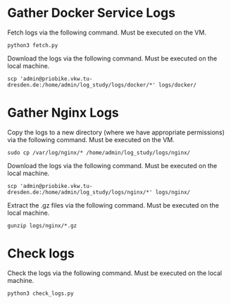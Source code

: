 # Gather Docker Service Logs

Fetch logs via the following command. Must be executed on the VM.
```
python3 fetch.py
```

Download the logs via the following command. Must be executed on the local machine.
```
scp 'admin@priobike.vkw.tu-dresden.de:/home/admin/log_study/logs/docker/*' logs/docker/  
```

# Gather Nginx Logs

Copy the logs to a new directory (where we have appropriate permissions) via the following command. Must be executed on the VM.
```
sudo cp /var/log/nginx/* /home/admin/log_study/logs/nginx/
```

Download the logs via the following command. Must be executed on the local machine.
```
scp 'admin@priobike.vkw.tu-dresden.de:/home/admin/log_study/logs/nginx/*' logs/nginx/
```

Extract the .gz files via the following command. Must be executed on the local machine.
```
gunzip logs/nginx/*.gz
```

# Check logs

Check the logs via the following command. Must be executed on the local machine.
```
python3 check_logs.py
```